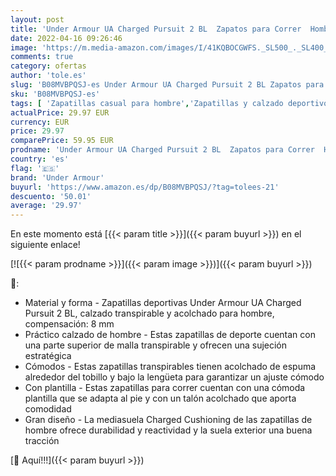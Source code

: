 ```yaml
---
layout: post
title: 'Under Armour UA Charged Pursuit 2 BL  Zapatos para Correr  Hombre  Azul  Academy / White / Black   44 EU'
date: 2022-04-16 09:26:46
image: 'https://m.media-amazon.com/images/I/41KQBOCGWFS._SL500_._SL400_.jpg'
comments: true
category: ofertas
author: 'tole.es'
slug: 'B08MVBPQSJ-es Under Armour UA Charged Pursuit 2 BL Zapatos para Correr...'
sku: 'B08MVBPQSJ-es'
tags: [ 'Zapatillas casual para hombre','Zapatillas y calzado deportivo para hombre','Zapatos','Zapatos para hombre','Zapatos y complementos','under armour','zapatos','🇪🇸', ]
actualPrice: 29.97 EUR
currency: EUR
price: 29.97
comparePrice: 59.95 EUR
prodname: 'Under Armour UA Charged Pursuit 2 BL  Zapatos para Correr  Hombre  Azul  Academy / White / Black   44 EU'
country: 'es'
flag: '🇪🇸'
brand: 'Under Armour'
buyurl: 'https://www.amazon.es/dp/B08MVBPQSJ/?tag=tolees-21'
descuento: '50.01'
average: '29.97'
---
```


En este momento está [{{< param title >}}]({{< param buyurl >}}) en el siguiente enlace!

[![{{< param prodname >}}]({{< param image >}})]({{< param buyurl >}})

🔎:

- Material y forma - Zapatillas deportivas Under Armour UA Charged Pursuit 2 BL, calzado transpirable y acolchado para hombre, compensación: 8 mm
- Práctico calzado de hombre - Estas zapatillas de deporte cuentan con una parte superior de malla transpirable y ofrecen una sujeción estratégica
- Cómodos - Estas zapatillas transpirables tienen acolchado de espuma alrededor del tobillo y bajo la lengüeta para garantizar un ajuste cómodo
- Con plantilla - Estas zapatillas para correr cuentan con una cómoda plantilla que se adapta al pie y con un talón acolchado que aporta comodidad
- Gran diseño - La mediasuela Charged Cushioning de las zapatillas de hombre ofrece durabilidad y reactividad y la suela exterior una buena tracción

[🛒 Aquí!!!]({{< param buyurl >}})
